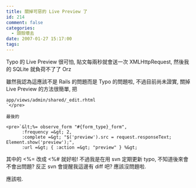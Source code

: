 ```yaml
---
title: 關掉可惡的 Live Preview 了
id: 214
comment: false
categories:
  - 頭殼壞去
date: 2007-01-27 15:17:00
tags:
---
```


Typo 的 Live Preview 很可怕, 貼文每兩秒就會送一次 XMLHttpRequest,
然後我的 SQLite 就負荷不了了 Orz

雖然我認為這應該不是 Rails 的問題而是 Typo 的問題啦,
不過目前尚未證實,
關掉 Live Preview 的方法很簡單,
把

    app/views/admin/shared/_edit.rhtml
    `</pre>

    最後的

    <pre>`&lt;%= observe_form "#{form_type}_form",
          :frequency =&gt; 2,
          :complete =&gt; "$('preview').src = request.responseText; Element.show('preview');",
          :url =&gt; { :action =&gt; "preview" } %&gt;

其中的 &lt;%= 改成 &lt;%# 就好啦!
不過我是在用 svn 定期更新 typo,
不知道後來會不會出問題?
反正 svn 會提醒我這邊有 diff 吧?
應該沒問題啦.

應該啦.